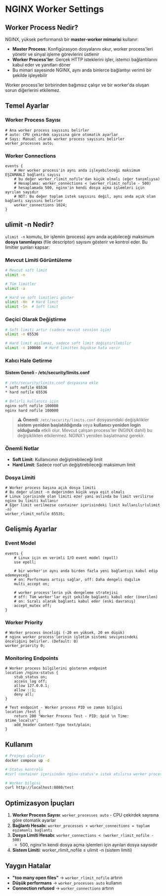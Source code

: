 # NGINX Worker Settings

## Worker Process Nedir?

NGINX, yüksek performanslı bir **master-worker mimarisi** kullanır:

- **Master Process**: Konfigürasyon dosyalarını okur, worker process'leri yönetir ve sinyal işleme görevlerini üstlenir
- **Worker Process'ler**: Gerçek HTTP isteklerini işler, istemci bağlantılarını kabul eder ve yanıtları döner
- Bu mimari sayesinde NGINX, aynı anda binlerce bağlantıyı verimli bir şekilde işleyebilir

Worker process'ler birbirinden bağımsız çalışır ve bir worker'da oluşan sorun diğerlerini etkilemez.

## Temel Ayarlar

### Worker Process Sayısı

```nginx
# Ana worker process sayısını belirler
# auto: CPU çekirdek sayısına göre otomatik ayarlar
# Sayı: Manuel olarak worker process sayısını belirler
worker_processes auto;
```

### Worker Connections

```nginx
events {
    # Her worker process'in aynı anda işleyebileceği maksimum EŞZAMANLI bağlantı sayısı
    # bu değer worker_rlimit_nofile'dan küçük olmalı (eğer tanımlıysa)
    # Hesaplama: worker_connections < (worker_rlimit_nofile - 500)
    # hesaplamada 500, nginx'in kendi dosya açma işlemleri için ayrılan sayıdır
    # NOT: Bu değer toplam istek sayısını değil, aynı anda açık olan bağlantı sayısını belirler
    worker_connections 1024;
}
```

## ulimit -n Nedir?

`ulimit -n` komutu, bir işlemin (process) aynı anda açabileceği maksimum **dosya tanımlayıcı** (file descriptor) sayısını gösterir ve kontrol eder. Bu limitler şunları kapsar:

### Mevcut Limiti Görüntüleme

```bash
# Mevcut soft limit
ulimit -n

# Tüm limitler
ulimit -a

# Hard ve soft limitleri göster
ulimit -Hn  # Hard limit
ulimit -Sn  # Soft limit
```

### Geçici Olarak Değiştirme

```bash
# Soft limiti artır (sadece mevcut session için)
ulimit -n 65536

# Hard limit aşılamaz, sadece soft limit değiştirilebilir
ulimit -n 100000  # Hard limitten büyükse hata verir
```

### Kalıcı Hale Getirme

#### Sistem Geneli - /etc/security/limits.conf

```bash
# /etc/security/limits.conf dosyasına ekle
* soft nofile 65536
* hard nofile 65536

# Belirli kullanıcı için
nginx soft nofile 100000
nginx hard nofile 100000
```

> **⚠️ Önemli**: `/etc/security/limits.conf` dosyasındaki değişiklikler **sistem yeniden başlatıldığında** veya **kullanıcı yeniden login olduğunda** etkili olur. Mevcut çalışan process'ler (NGINX dahil) bu değişiklikten etkilenmez. NGINX'i yeniden başlatmanız gerekir.

### Önemli Notlar

- **Soft Limit**: Kullanıcının değiştirebileceği limit
- **Hard Limit**: Sadece root'un değiştirebileceği maksimum limit

### Dosya Limiti

```nginx
# Worker process başına açık dosya limiti
# Bu değer ulimit -n değerinden küçük veya eşit olmalı
# Linux içerisinde olan limiti ezer yani aslında bu limit verilirse nginx bu limiti kullanır
# Eğer limit verilmezse container içerisindeki limit kullanılır(ulimit -n)
worker_rlimit_nofile 65535;
```

## Gelişmiş Ayarlar

### Event Model

```nginx
events {
    # Linux için en verimli I/O event model (epoll)
    use epoll;
    
    # bir worker'ın aynı anda birden fazla yeni bağlantıyı kabul edip edemeyeceği
    # on: Performans artışı sağlar, off: Daha dengeli dağılım
    multi_accept on;
    
    # worker process'lerin yük dengeleme stratejisi
    # off: Tüm worker'lar eşit şekilde bağlantı kabul eder (önerilen)
    # on: Sıralı olarak bağlantı kabul eder (eski davranış)
    accept_mutex off;
}
```

### Worker Priority

```nginx
# Worker process önceliği (-20 en yüksek, 20 en düşük)
# nginx worker process'lerinin işletim sistemi seviyesindeki önceliğini belirler. (Default: 0)
worker_priority 0;
```

### Monitoring Endpoints

```nginx
# Worker process bilgilerini gösteren endpoint
location /nginx-status {
    stub_status on;
    access_log off;
    allow 127.0.0.1;
    allow ::1;
    deny all;
}

# Test endpoint - Worker process PID ve zaman bilgisi
location /test {
    return 200 "Worker Process Test - PID: $pid \n Time: $time_local\n";
    add_header Content-Type text/plain;
}
```

## Kullanım

```bash
# Projeyi çalıştır
docker compose up -d

# Status kontrolü
#curl container içerisinden nginx-status'e istek atılırsa worker process sayısı ve bağlantı bilgileri gelir

# Worker bilgisi
curl http://localhost:8080/test
```

## Optimizasyon İpuçları

1. **Worker Process Sayısı**: `worker_processes auto` - CPU çekirdek sayısına göre otomatik ayarlar
2. **Bağlantı Hesabı**: `worker_processes × worker_connections = toplam eşzamanlı bağlantı`
3. **Dosya Limiti Hesabı**: `worker_connections < (worker_rlimit_nofile - 500)`
   - 500, nginx'in kendi dosya açma işlemleri için ayrılan dosya sayısıdır
4. **Sistem Limiti**: worker_rlimit_nofile ≤ ulimit -n (sistem limiti)

## Yaygın Hatalar

- **"too many open files"** → `worker_rlimit_nofile` artırın
- **Düşük performans** → `worker_processes auto` kullanın
- **Connection refused** → `worker_connections` artırın
